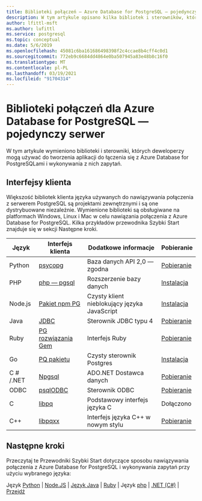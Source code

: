```yaml
---
title: Biblioteki połączeń — Azure Database for PostgreSQL — pojedynczy serwer
description: W tym artykule opisano kilka bibliotek i sterowników, których można używać podczas tworzenia aplikacji do nawiązywania połączeń i wykonywania zapytań na serwerze Azure Database for PostgreSQL-pojedynczym.
author: lfittl-msft
ms.author: lufittl
ms.service: postgresql
ms.topic: conceptual
ms.date: 5/6/2019
ms.openlocfilehash: 45081c6ba161686498398f2c4ccae8b4cff4c0d1
ms.sourcegitcommit: 772eb9c6684dd4864e0ba507945a83e48b8c16f0
ms.translationtype: MT
ms.contentlocale: pl-PL
ms.lasthandoff: 03/19/2021
ms.locfileid: "91704314"
---
```

# <a name="connection-libraries-for-azure-database-for-postgresql---single-server"></a>Biblioteki połączeń dla Azure Database for PostgreSQL — pojedynczy serwer
W tym artykule wymieniono biblioteki i sterowniki, których deweloperzy mogą używać do tworzenia aplikacji do łączenia się z Azure Database for PostgreSQLami i wykonywania z nich zapytań.

## <a name="client-interfaces"></a>Interfejsy klienta
Większość bibliotek klienta języka używanych do nawiązywania połączenia z serwerem PostgreSQL są projektami zewnętrznymi i są one dystrybuowane niezależnie. Wymienione biblioteki są obsługiwane na platformach Windows, Linux i Mac w celu nawiązania połączenia z Azure Database for PostgreSQL. Kilka przykładów przewodnika Szybki Start znajduje się w sekcji Następne kroki.

| **Język** | **Interfejs klienta** | **Dodatkowe informacje** | **Pobieranie** |
|--------------|----------------------------------------------------------------|-------------------------------------|--------------------------------------------------------------------|
| Python | [psycopg](http://initd.org/psycopg/) | Baza danych API 2,0 — zgodna | [Pobieranie](http://initd.org/psycopg/download/) |
| PHP | [php — pgsql](https://secure.php.net/manual/en/book.pgsql.php) | Rozszerzenie bazy danych | [Instalacja](https://secure.php.net/manual/en/pgsql.installation.php) |
| Node.js | [Pakiet npm PG](https://www.npmjs.com/package/pg) | Czysty klient nieblokujący języka JavaScript | [Instalacja](https://www.npmjs.com/package/pg) |
| Java | [JDBC](https://jdbc.postgresql.org/) | Sterownik JDBC typu 4 | [Pobieranie](https://jdbc.postgresql.org/download.html)  |
| Ruby | [PG rozwiązania Gem](https://deveiate.org/code/pg/) | Interfejs Ruby | [Pobieranie](https://rubygems.org/downloads/pg-0.20.0.gem) |
| Go | [PQ pakietu](https://godoc.org/github.com/lib/pq) | Czysty sterownik Postgres | [Instalacja](https://github.com/lib/pq/blob/master/README.md) |
| C \# /.NET | [Npgsql](https://www.npgsql.org/) | ADO.NET Dostawca danych | [Pobieranie](https://www.microsoft.com/net/) |
| ODBC | [psqlODBC](https://odbc.postgresql.org/) | Sterownik ODBC | [Pobieranie](https://www.postgresql.org/ftp/odbc/versions/) |
| C | [libpq](https://www.postgresql.org/docs/9.6/static/libpq.html) | Podstawowy interfejs języka C | Dołączono |
| C++ | [libpqxx](http://pqxx.org/) | Interfejs języka C++ w nowym stylu | [Pobieranie](http://pqxx.org/download/software/) |

## <a name="next-steps"></a>Następne kroki
Przeczytaj te Przewodniki Szybki Start dotyczące sposobu nawiązywania połączenia z Azure Database for PostgreSQL i wykonywania zapytań przy użyciu wybranego języka:

Język [Python](./connect-python.md)  |  [Node.JS](./connect-nodejs.md)  |  [Język Java](./connect-java.md)  |  [Ruby](./connect-ruby.md)  |  Język [php](./connect-php.md)  |  [.NET (C#)](./connect-csharp.md)  |  [Przejdź](./connect-go.md)

